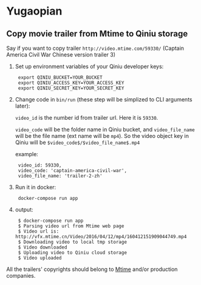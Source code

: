 # Yugaopian

## Copy movie trailer from Mtime to Qiniu storage

Say if you want to copy trailer `http://video.mtime.com/59330/` (Captain America Civil War Chinese version trailer 3)

1. Set up environment variables of your Qiniu developer keys:

        export QINIU_BUCKET=YOUR_BUCKET
        export QINIU_ACCESS_KEY=YOUR_ACCESS_KEY
        export QINIU_SECRET_KEY=YOUR_SECRET_KEY
        
2. Change code in `bin/run` (these step will be simplized to CLI arguments later):

    `video_id` is the number id from trailer url. Here it is `59330`.
    
    `video_code` will be the folder name in Qiniu bucket, and `video_file_name` will be the file name (ext name will be `mp4`). So the video object key in Qiniu will be `$video_code$/$video_file_name$.mp4`

    example:
    
        video_id: 59330,
        video_code: 'captain-america-civil-war',
        video_file_name: 'trailer-2-zh'
    
3. Run it in docker:

        docker-compose run app

4. output:

        $ docker-compose run app
        $ Parsing video url from Mtime web page
        $ Video url is: http://vfx.mtime.cn/Video/2016/04/12/mp4/160412151909044749.mp4
        $ Downloading video to local tmp storage
        $ Video downloaded
        $ Uploading video to Qiniu cloud storage
        $ Video uploaded
        
All the trailers' copyrights should belong to [Mtime](http://www.mtime.com/) and/or production companies.
